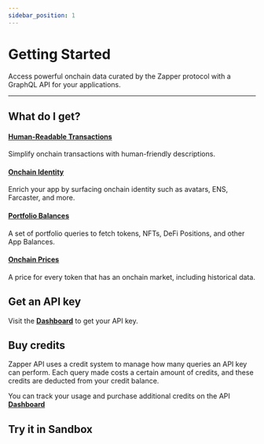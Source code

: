 ```yaml
---
sidebar_position: 1
---
```


# Getting Started


Access powerful onchain data curated by the Zapper protocol with a GraphQL API for your applications.

---

## What do I get?

#### [Human-Readable Transactions](/docs/api-intro/human-readable-transactions)

Simplify onchain transactions with human-friendly descriptions.

#### [Onchain Identity](/docs/api-intro/onchain-identity)

Enrich your app by surfacing onchain identity such as avatars, ENS, Farcaster, and more.


#### [Portfolio Balances](/docs/api-intro/token-balances)

A set of portfolio queries to fetch tokens, NFTs, DeFi Positions, and other App Balances.


#### [Onchain Prices](/docs/api-intro/app-balances)

A price for every token that has an onchain market, including historical data. 

## Get an API key

Visit the **[Dashboard](/dashboard)** to get your API key.

## Buy credits

Zapper API uses a credit system to manage how many queries an API key can perform. Each query made costs a certain amount of credits, and these credits are deducted from your credit balance.

You can track your usage and purchase additional credits on the API **[Dashboard](/dashboard)**


## Try it in Sandbox

<LinkButton href="/sandbox" type="primary" buttonCopy="Try in sandbox" />
